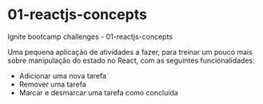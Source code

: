 # 01-reactjs-concepts
Ignite bootcamp challenges - 01-reactjs-concepts

Uma pequena aplicação de atividades a fazer, para treinar um pouco mais sobre manipulação do estado no React, com as seguintes funcionalidades:

- Adicionar uma nova tarefa
- Remover uma tarefa
- Marcar e desmarcar uma tarefa como concluída
